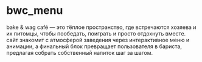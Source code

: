 # bwc_menu
bake &amp; wag café — это тёплое пространство, где встречаются хозяева и их питомцы, чтобы пообедать, поиграть и просто отдохнуть вместе.    сайт знакомит с атмосферой заведения через интерактивное меню и анимации, а финальный блок превращает пользователя в бариста, предлагая собрать собственный напиток шаг за шагом.

